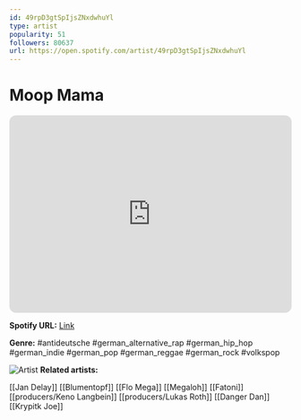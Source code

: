 ```yaml
---
id: 49rpD3gtSpIjsZNxdwhuYl
type: artist
popularity: 51
followers: 80637
url: https://open.spotify.com/artist/49rpD3gtSpIjsZNxdwhuYl
---
```

# Moop Mama

<iframe style="border-radius:12px" src="https://open.spotify.com/embed/artist/49rpD3gtSpIjsZNxdwhuYl" width="100%" height="352" frameBorder="0" allowfullscreen="" allow="autoplay; clipboard-write; encrypted-media; fullscreen; picture-in-picture" loading="lazy"></iframe>

**Spotify URL:** [Link](https://open.spotify.com/artist/49rpD3gtSpIjsZNxdwhuYl)

**Genre:**  #antideutsche #german_alternative_rap #german_hip_hop #german_indie #german_pop #german_reggae #german_rock #volkspop

![Artist](https://i.scdn.co/image/ab6761610000e5eb0bd49908708b3979ac5914fd)
**Related artists:**

[[Jan Delay]]
[[Blumentopf]]
[[Flo Mega]]
[[Megaloh]]
[[Fatoni]]
[[producers/Keno Langbein]]
[[producers/Lukas Roth]]
[[Danger Dan]]
[[Krypitk Joe]]
